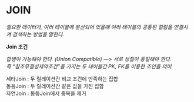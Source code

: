 # JOIN
    
*필요한 데이터가, 여러 테이블에 분산되어 있을떄 여러 테이블의 공통된 컬럼을 연결시켜 검색하는 방법을 말한다.*

**Join 조건**

*합병이 가능해야 한다. (Union Compatible) —> 서로 성질이 동일해야 한다.*  
*즉 “참조무결성제약조건”을 가지는 두 테이블간 PK, FK를 이용한 조인을 의미.*  

    
  
세타Join : 두 릴레이션간 비교 조건에 만족하는 집합  
동등Join : 두 릴레이션간 같은 값을 가진 집합  
자연Join : 동등Join에서 중복을 제거  

